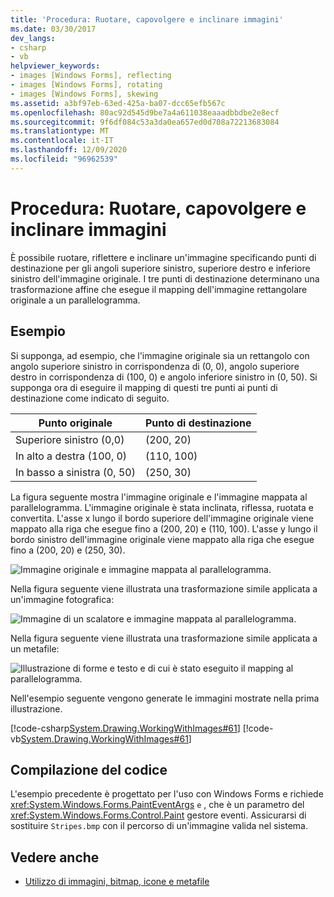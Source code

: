 ```yaml
---
title: 'Procedura: Ruotare, capovolgere e inclinare immagini'
ms.date: 03/30/2017
dev_langs:
- csharp
- vb
helpviewer_keywords:
- images [Windows Forms], reflecting
- images [Windows Forms], rotating
- images [Windows Forms], skewing
ms.assetid: a3bf97eb-63ed-425a-ba07-dcc65efb567c
ms.openlocfilehash: 80ac92d545d9be7a4a611038eaaadbbdbe2e8ecf
ms.sourcegitcommit: 9f6df084c53a3da0ea657ed0d708a72213683084
ms.translationtype: MT
ms.contentlocale: it-IT
ms.lasthandoff: 12/09/2020
ms.locfileid: "96962539"
---
```

# <a name="how-to-rotate-reflect-and-skew-images"></a>Procedura: Ruotare, capovolgere e inclinare immagini
È possibile ruotare, riflettere e inclinare un'immagine specificando punti di destinazione per gli angoli superiore sinistro, superiore destro e inferiore sinistro dell'immagine originale. I tre punti di destinazione determinano una trasformazione affine che esegue il mapping dell'immagine rettangolare originale a un parallelogramma.  
  
## <a name="example"></a>Esempio  
 Si supponga, ad esempio, che l'immagine originale sia un rettangolo con angolo superiore sinistro in corrispondenza di (0, 0), angolo superiore destro in corrispondenza di (100, 0) e angolo inferiore sinistro in (0, 50). Si supponga ora di eseguire il mapping di questi tre punti ai punti di destinazione come indicato di seguito.  
  
|Punto originale|Punto di destinazione|  
|--------------------|-----------------------|  
|Superiore sinistro (0,0)|(200, 20)|  
|In alto a destra (100, 0)|(110, 100)|  
|In basso a sinistra (0, 50)|(250, 30)|  
  
 La figura seguente mostra l'immagine originale e l'immagine mappata al parallelogramma. L'immagine originale è stata inclinata, riflessa, ruotata e convertita. L'asse x lungo il bordo superiore dell'immagine originale viene mappato alla riga che esegue fino a (200, 20) e (110, 100). L'asse y lungo il bordo sinistro dell'immagine originale viene mappato alla riga che esegue fino a (200, 20) e (250, 30).  
  
 ![Immagine originale e immagine mappata al parallelogramma.](./media/how-to-rotate-reflect-and-skew-images/reflected-skewed-rotated-illustration.gif)  
  
 Nella figura seguente viene illustrata una trasformazione simile applicata a un'immagine fotografica:  
  
 ![Immagine di un scalatore e immagine mappata al parallelogramma.](./media/how-to-rotate-reflect-and-skew-images/reflected-skewed-rotated-photo.png)  
  
 Nella figura seguente viene illustrata una trasformazione simile applicata a un metafile:  
  
 ![Illustrazione di forme e testo e di cui è stato eseguito il mapping al parallelogramma.](./media/how-to-rotate-reflect-and-skew-images/reflected-skewed-rotated-metafile.png)  
  
 Nell'esempio seguente vengono generate le immagini mostrate nella prima illustrazione.  
  
 [!code-csharp[System.Drawing.WorkingWithImages#61](~/samples/snippets/csharp/VS_Snippets_Winforms/System.Drawing.WorkingWithImages/CS/Class1.cs#61)]
 [!code-vb[System.Drawing.WorkingWithImages#61](~/samples/snippets/visualbasic/VS_Snippets_Winforms/System.Drawing.WorkingWithImages/VB/Class1.vb#61)]  
  
## <a name="compiling-the-code"></a>Compilazione del codice  
 L'esempio precedente è progettato per l'uso con Windows Forms e richiede <xref:System.Windows.Forms.PaintEventArgs> `e` , che è un parametro del <xref:System.Windows.Forms.Control.Paint> gestore eventi. Assicurarsi di sostituire `Stripes.bmp` con il percorso di un'immagine valida nel sistema.  
  
## <a name="see-also"></a>Vedere anche

- [Utilizzo di immagini, bitmap, icone e metafile](working-with-images-bitmaps-icons-and-metafiles.md)
